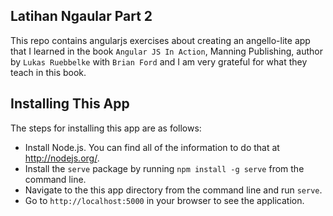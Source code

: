 ## Latihan Ngaular Part 2
This repo contains angularjs exercises about creating an angello-lite app that I learned in the book `Angular JS In Action`, Manning Publishing, author by `Lukas Ruebbelke` with `Brian Ford` and I am very grateful for what they teach in this book.

## Installing This App
The steps for installing this app are as follows:

* Install Node.js. You can find all of the information to do that at http://nodejs.org/.
* Install the `serve` package by running `npm install -g serve` from the command line.
* Navigate to the this app directory from the command line and run `serve`.
* Go to `http://localhost:5000` in your browser to see the application.



